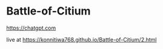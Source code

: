 # Battle-of-Citium
https://chatgpt.com

live at https://konnitiwa768.github.io/Battle-of-Citium/2.html

